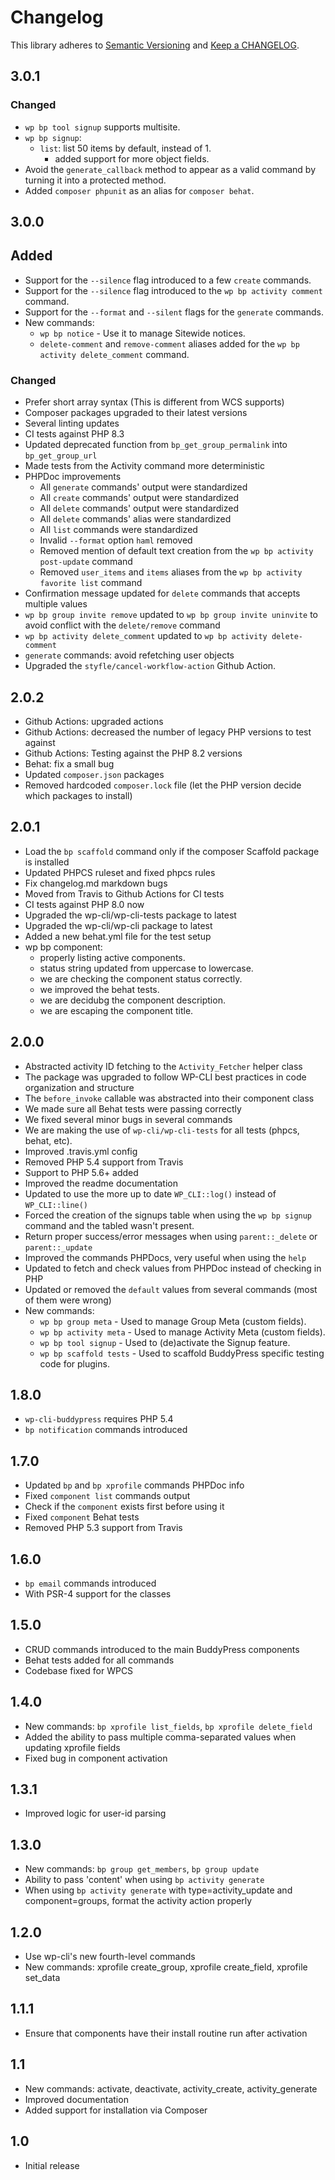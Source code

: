 # Changelog

This library adheres to [Semantic Versioning](https://semver.org/) and [Keep a CHANGELOG](https://keepachangelog.com/en/1.0.0/).

## 3.0.1

### Changed

* `wp bp tool signup` supports multisite.
* `wp bp signup`:
  * `list`: list 50 items by default, instead of 1.
	* added support for more object fields.
* Avoid the `generate_callback` method to appear as a valid command by turning it into a protected method.
* Added `composer phpunit` as an alias for `composer behat`.

## 3.0.0

## Added

* Support for the `--silence` flag introduced to a few `create` commands.
* Support for the `--silence` flag introduced to the `wp bp activity comment` command.
* Support for the `--format` and `--silent` flags for the `generate` commands.
* New commands:
	* `wp bp notice` - Use it to manage Sitewide notices.
	* `delete-comment` and `remove-comment` aliases added for the `wp bp activity delete_comment` command.

### Changed

* Prefer short array syntax (This is different from WCS supports)
* Composer packages upgraded to their latest versions
* Several linting updates
* CI tests against PHP 8.3
* Updated deprecated function from `bp_get_group_permalink` into `bp_get_group_url`
* Made tests from the Activity command more deterministic
* PHPDoc improvements
	* All `generate` commands' output were standardized
	* All `create` commands' output were standardized
	* All `delete` commands' output were standardized
	* All `delete` commands' alias were standardized
	* All `list` commands  were standardized
	* Invalid `--format` option `haml` removed
	* Removed mention of default text creation from the `wp bp activity post-update` command
  * Removed `user_items` and `items` aliases from the `wp bp activity favorite list` command
* Confirmation message updated for `delete` commands that accepts multiple values
* `wp bp group invite remove` updated to `wp bp group invite uninvite` to avoid conflict with the `delete/remove` command
* `wp bp activity delete_comment` updated to `wp bp activity delete-comment`
* `generate` commands: avoid refetching user objects
* Upgraded the `styfle/cancel-workflow-action` Github Action.

## 2.0.2

* Github Actions: upgraded actions
* Github Actions: decreased the number of legacy PHP versions to test against
* Github Actions: Testing against the PHP 8.2 versions
* Behat: fix a small bug
* Updated `composer.json` packages
* Removed hardcoded `composer.lock` file (let the PHP version decide which packages to install)

## 2.0.1

* Load the `bp scaffold` command only if the composer Scaffold package is installed
* Updated PHPCS ruleset and fixed phpcs rules
* Fix changelog.md markdown bugs
* Moved from Travis to Github Actions for CI tests
* CI tests against PHP 8.0 now
* Upgraded the wp-cli/wp-cli-tests package to latest
* Upgraded the wp-cli/wp-cli package to latest
* Added a new behat.yml file for the test setup
* wp bp component:
  * properly listing active components.
  * status string updated from uppercase to lowercase.
  * we are checking the component status correctly.
  * we improved the behat tests.
  * we are decidubg the component description.
  * we are escaping the component title.

## 2.0.0

* Abstracted activity ID fetching to the `Activity_Fetcher` helper class
* The package was upgraded to follow WP-CLI best practices in code organization and structure
* The `before_invoke` callable was abstracted into their component class
* We made sure all Behat tests were passing correctly
* We fixed several minor bugs in several commands
* We are making the use of `wp-cli/wp-cli-tests` for all tests (phpcs, behat, etc).
* Improved .travis.yml config
* Removed PHP 5.4 support from Travis
* Support to PHP 5.6+ added
* Improved the readme documentation
* Updated to use the more up to date `WP_CLI::log()` instead of `WP_CLI::line()`
* Forced the creation of the signups table when using the `wp bp signup` command and the tabled wasn't present.
* Return proper success/error messages when using `parent::_delete` or `parent::_update`
* Improved the commands PHPDocs, very useful when using the `help`
* Updated to fetch and check values from PHPDoc instead of checking in PHP
* Updated or removed the `default` values from several commands (most of them were wrong)
* New commands:
  * `wp bp group meta` - Used to manage Group Meta (custom fields).
  * `wp bp activity meta` - Used to manage Activity Meta (custom fields).
  * `wp bp tool signup` - Used to (de)activate the Signup feature.
  * `wp bp scaffold tests` - Used to scaffold BuddyPress specific testing code for plugins.

## 1.8.0

* `wp-cli-buddypress` requires PHP 5.4
* `bp notification` commands introduced

## 1.7.0

* Updated `bp` and `bp xprofile` commands PHPDoc info
* Fixed `component list` commands output
* Check if the `component` exists first before using it
* Fixed `component` Behat tests
* Removed PHP 5.3 support from Travis

## 1.6.0

* `bp email` commands introduced
* With PSR-4 support for the classes

## 1.5.0

* CRUD commands introduced to the main BuddyPress components
* Behat tests added for all commands
* Codebase fixed for WPCS

## 1.4.0

* New commands: `bp xprofile list_fields`, `bp xprofile delete_field`
* Added the ability to pass multiple comma-separated values when updating xprofile fields
* Fixed bug in component activation

## 1.3.1

* Improved logic for user-id parsing

## 1.3.0

* New commands: `bp group get_members`, `bp group update`
* Ability to pass 'content' when using `bp activity generate`
* When using `bp activity generate` with type=activity_update and component=groups, format the activity action properly

## 1.2.0

* Use wp-cli's new fourth-level commands
* New commands: xprofile create_group, xprofile create_field, xprofile set_data

## 1.1.1

* Ensure that components have their install routine run after activation

## 1.1

* New commands: activate, deactivate, activity_create, activity_generate
* Improved documentation
* Added support for installation via Composer

## 1.0

* Initial release
